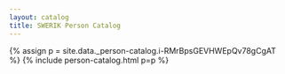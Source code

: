 ```yaml
---
layout: catalog
title: SWERIK Person Catalog
---
```

{% assign p = site.data._person-catalog.i-RMrBpsGEVHWEpQv78gCgAT %}
{% include person-catalog.html p=p %}

